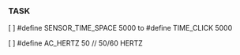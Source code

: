 ### TASK

[ ] #define SENSOR_TIME_SPACE   5000  to  #define TIME_CLICK   5000

[ ] #define AC_HERTZ 50     // 50/60 HERTZ